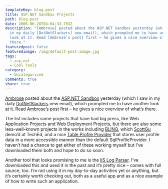 ```yaml
---
templateKey: blog-post
title: ASP.NET Sandbox Projects
path: blog-post
date: 2006-06-28T04:04:33.793Z
description: "[Ambrose] posted about the ASP.NET Sandbox yesterday (which I saw
  in my daily [DotNetSlackers] new email), which prompted me to have another
  look at it. Read [Ambrose’s post] first – he gives a nice overview of what’s
  there."
featuredpost: false
featuredimage: /img/default-post-image.jpg
tags:
  - asp.net
  - Cool Tools
category:
  - Uncategorized
comments: true
share: true
---
```

<!--StartFragment-->

[Ambrose](http://dotnettemplar.net/thecatsoutoftheboxtheaspnetsandbox.aspx) posted about the [ASP.NET Sandbox](http://www.asp.net/downloads/teamprojects/default.aspx?tabid=1) yesterday (which I saw in my daily [DotNetSlackers](http://dotnetslackers.com/) new email), which prompted me to have another look at it. Read [Ambrose’s post](http://dotnettemplar.net/thecatsoutoftheboxtheaspnetsandbox.aspx) first – he gives a nice overview of what’s there.

The list includes some projects that have had big press, like Web Application Projects and Web Deployment Projects, but there are also some less-well-known projects in the works including [BLINQ](http://www.asp.net/sandbox/app_blinq.aspx?tabid=62), which [ScottGu](http://weblogs.asp.net/scottgu) demo’d at TechEd, and a nice [Table Profile Provider](http://www.asp.net/sandbox/samp_profiles.aspx?tabid=62) that stores user profile data in a more accessible manner than the default SqlProfileProvider. I haven’t had a chance to get either of these working myself but I’ve downloaded them both and hope to do so soon.

Another tool that looks promising to me is the [IIS Log Parser](http://www.asp.net/sandbox/app_logparser.aspx?tabid=62). I’ve downloaded this and used it in the past and it’s pretty nice – comes with full source, too. I’m not using it in my day-to-day activities yet or anything, but it’s certainly worth checking out, both as a useful app and as a nice example of how to write such an application.

<!--EndFragment-->